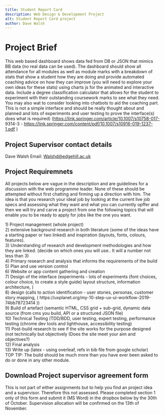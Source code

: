 ```yaml
---
title: Student Report Card
description: Web Design & Development Project
alt: Student Report Card project
author: Dave Walsh 
---
```


# Project Brief 
This web based dashboard shows data fed from DB or JSON that mimics BB data (no real
data can be used). The dashboard should show all attendance for all modules as well as
module marks with a breakdown of stats that show a student how they are doing and
provide automated coaching advice on how they can improve (you will need to explore your
own ideas for these stats) using charts js for the animated and interactive data. Include a
degree classification calculator that allows for the student to experiment with their
outstanding coursework marks to see what they need. You may also wat to consider looking
into chatbots to aid the coaching part. This is not a simple interface and should be really
thought about and planned and lots of experiments and user testing to prove the
interface(s) does what is required) (https://link.springer.com/article/10.1007/s10758-017-
9314-3 - https://link.springer.com/content/pdf/10.1007/s10916-019-1237-1.pdf )

## Project Supervisor contact details
Dave Walsh
Email: Walshd@edgehill.ac.uk

## Project Requiremnets
All projects below are vague in the description and are guidelines for a discussion
with the web programme leader. None of these should be attempted without first
chatting and firming up a direction with him.
The idea is that you research your ideal job by looking at the current live job specs and assessing
what they want and what you can currently opffer and then we will try and carve a project from
one the following topics that will enable you to be ready to apply for jobs like the one you want.
<div class="text-block">
1) Project management (whole project)
</div>
<div class="text-block">
2) extensive background research in both literature (some of the ideas have a starting
paper or two linked) and inspiration (layouts, fonts, colours, features).
</div>
<div class="text-block">
3) Understanding of research and development methodologies and how they are linked.
(decide on which ones you will use.. It will a number not less than 3)
</div>
<div class="text-block">
4) Primary research and analysis that informs the requirements of the build
</div>
<div class="text-block">
5) Plan and use version control
</div>
<div class="text-block">
6) Website or app content gathering and creation
</div>
<div class="text-block">
7) Design of the interface (experiments - lots of experiments (font choices, colour
choice, to create a style guide) layout structure, information architecture, )
</div>
<div class="text-block">
8) design (calls to action identification - user stories, personas, customer story
mapping, ( https://uxplanet.org/my-10-step-ux-ui-workflow-2019-74bb78723414 ))
</div>
<div class="text-block">
9) Build of artefact (semantic HTML, CSS grid + sub-grid, dynamic data source (from
cms you build, API or a structured JSON file)
</div>
<div class="text-block">
10) Technical Testing (TDD/BDD, user testing, expert testing, performance testing
(chrome dev tools and lighthouse, accessibility testing)
</div>
<div class="text-block">
11) Post-build research to see if the site works for the purpose designed (not technically
but objectively (Does the site meet your aim and objectives?)
</div>
<div class="text-block">
12) Final analysis
</div>
<div class="text-block">
13) Write up (latex - using overleaf, refs in bib file from google scholar)
</div>


<div class="text-block border-text-block">
TOP TIP: The build should be much more than you have ever
been asked to do or done in any other module.
</div>


## Download Project supervisor agreement form 
This is not part of either assignments but to help you find an project idea and a supervisor. Therefore this not assessed. 
Please completed section 1 only of this form and submit it (MS Word) in the dropbox below by the 30th of October. 
Supervision allocation will be confirmed on the 13th of November.
